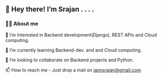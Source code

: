 ## 👋 Hey there!   I’m Srajan . . . .


### 👨‍💻 About me 

👀 I’m interested in Backend development(Django), REST APIs and Cloud computing. 

🌱 I’m currently learning Backend-dev. and and Cloud computing.

💞️ I’m looking to collaborate on Backend projects and Python.

📫 How to reach me - Just drop a mail on jaimsrajan@gmail.com
